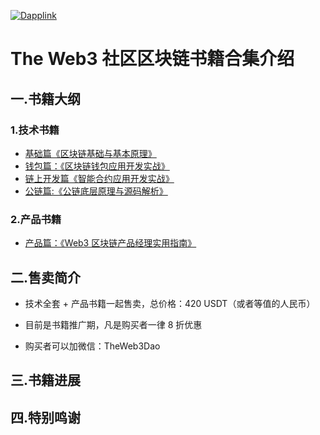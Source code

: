 [![Dapplink](https://github.com/the-web3/.github/blob/main/profile/theweb3.jpeg)](https://github.com/the-web3)


# The Web3 社区区块链书籍合集介绍

## 一.书籍大纲

### 1.技术书籍
- [基础篇《区块链基础与基本原理》](https://x.com/0xtheweb3/status/1883830328030298551)
- [钱包篇：《区块链钱包应用开发实战》](https://x.com/0xtheweb3/status/1884583091366510773)
- [链上开发篇《智能合约应用开发实战》](https://x.com/0xtheweb3/status/1885244405709496735)
- [公链篇:《公链底层原理与源码解析》](https://x.com/0xtheweb3/status/1885864350134796538)

### 2.产品书籍
- [产品篇：《Web3 区块链产品经理实用指南》](https://x.com/0xtheweb3/status/1887517167270482267)

## 二.售卖简介

- 技术全套 + 产品书籍一起售卖，总价格：420 USDT（或者等值的人民币）

- 目前是书籍推广期，凡是购买者一律 8 折优惠

- 购买者可以加微信：TheWeb3Dao


## 三.书籍进展




## 四.特别鸣谢

